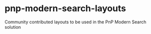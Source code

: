 # pnp-modern-search-layouts
Community contributed layouts to be used in the PnP Modern Search solution

